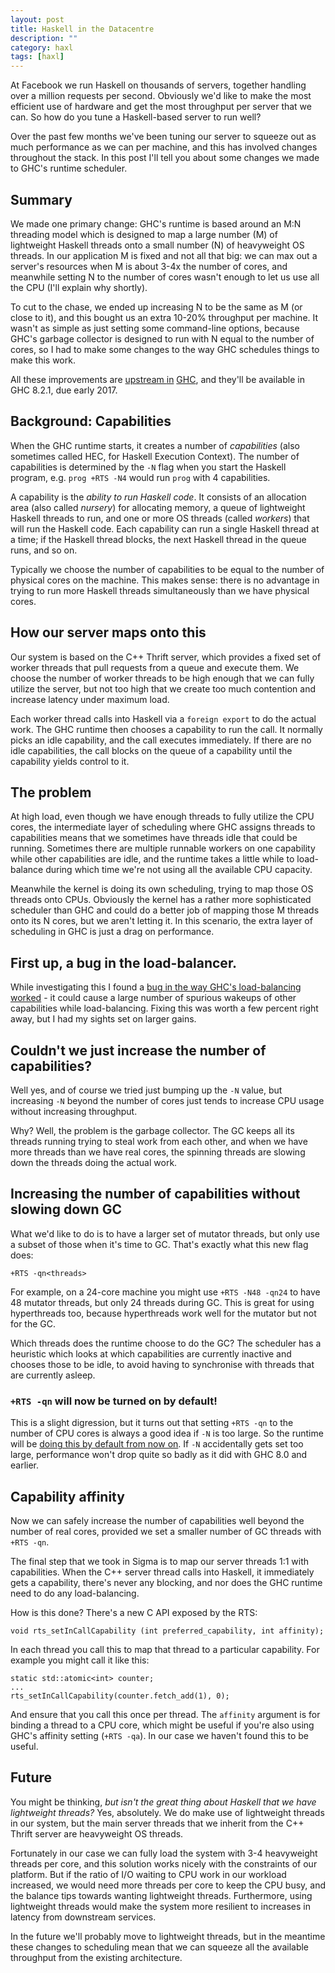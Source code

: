```yaml
---
layout: post
title: Haskell in the Datacentre
description: ""
category: haxl
tags: [haxl]
---
```


At Facebook we run Haskell on thousands of servers, together handling
over a million requests per second.  Obviously we'd like to make the
most efficient use of hardware and get the most throughput per server
that we can.  So how do you tune a Haskell-based server to run well?

Over the past few months we've been tuning our server to squeeze out
as much performance as we can per machine, and this has involved
changes throughout the stack.  In this post I'll tell you about some
changes we made to GHC's runtime scheduler.

## Summary

We made one primary change: GHC's runtime is based around an M:N
threading model which is designed to map a large number (M) of
lightweight Haskell threads onto a small number (N) of heavyweight OS
threads.  In our application M is fixed and not all that big: we can
max out a server's resources when M is about 3-4x the number of
cores, and meanwhile setting N to the number of cores wasn't enough to
let us use all the CPU (I'll explain why shortly).

To cut to the chase, we ended up increasing N to be the same as M (or
close to it), and this bought us an extra 10-20% throughput per
machine.  It wasn't as simple as just setting some command-line
options, because GHC's garbage collector is designed to run with N
equal to the number of cores, so I had to make some changes to the way
GHC schedules things to make this work.

All these improvements are <a
href="https://phabricator.haskell.org/rGHC76ee260778991367b8dbf07ecf7afd31f826c824">upstream
<a
href="https://phabricator.haskell.org/rGHCf703fd6b50f0ae58bc5f5ddb927a2ce28eeaddf6">in</a>
<a
href="https://phabricator.haskell.org/rGHCe68195a96529cf1cc2d9cc6a9bc05183fce5ecea">GHC</a>,
and they'll be available in GHC 8.2.1, due early 2017.

## Background: Capabilities

When the GHC runtime starts, it creates a number of *capabilities*
(also sometimes called HEC, for Haskell Execution Context).  The
number of capabilities is determined by the `-N` flag when you start
the Haskell program, e.g. `prog +RTS -N4` would run `prog` with 4
capabilities.

A capability is the *ability to run Haskell code*.  It consists of
an allocation area (also called *nursery*) for allocating memory, a
queue of lightweight Haskell threads to run, and one or more OS
threads (called *workers*) that will run the Haskell code.  Each
capability can run a single Haskell thread at a time; if the Haskell
thread blocks, the next Haskell thread in the queue runs, and so on.

Typically we choose the number of capabilities to be equal to the
number of physical cores on the machine.  This makes sense: there is
no advantage in trying to run more Haskell threads simultaneously than
we have physical cores.

## How our server maps onto this

Our system is based on the C++ Thrift server, which provides a fixed
set of worker threads that pull requests from a queue and execute
them.  We choose the number of worker threads to be high enough that
we can fully utilize the server, but not too high that we create too
much contention and increase latency under maximum load.

Each worker thread calls into Haskell via a `foreign export` to do the
actual work.  The GHC runtime then chooses a capability to run the
call.  It normally picks an idle capability, and the call executes
immediately.  If there are no idle capabilities, the call blocks on
the queue of a capability until the capability yields control to it.

## The problem

At high load, even though we have enough threads to fully utilize the
CPU cores, the intermediate layer of scheduling where GHC assigns
threads to capabilities means that we sometimes have threads idle that
could be running.  Sometimes there are multiple runnable
workers on one capability while other capabilities are idle, and the
runtime takes a little while to load-balance during which time we're
not using all the available CPU capacity.

Meanwhile the kernel is doing its own scheduling, trying to map those
OS threads onto CPUs.  Obviously the kernel has a rather more
sophisticated scheduler than GHC and could do a better job of mapping
those M threads onto its N cores, but we aren't letting it.  In this
scenario, the extra layer of scheduling in GHC is just a drag on
performance.

## First up, a bug in the load-balancer.

While investigating this I found a <a href="https://phabricator.haskell.org/rGHC1fa92ca9b1ed4cf44e2745830c9e9ccc2bee12d5">bug in the way GHC's load-balancing
worked</a> - it could cause a large number of spurious wakeups of other
capabilities while load-balancing.  Fixing this was worth a few
percent right away, but I had my sights set on larger gains.

## Couldn't we just increase the number of capabilities?

Well yes, and of course we tried just bumping up the `-N` value, but
increasing `-N` beyond the number of cores just tends to increase CPU
usage without increasing throughput.

Why? Well, the problem is the garbage collector.  The GC keeps all its
threads running trying to steal work from each other, and when we have
more threads than we have real cores, the spinning threads are
slowing down the threads doing the actual work.

## Increasing the number of capabilities without slowing down GC

What we'd like to do is to have a larger set of mutator threads, but
only use a subset of those when it's time to GC.  That's exactly what
this new flag does:

```
+RTS -qn<threads>
```

For example, on a 24-core machine you might use `+RTS -N48 -qn24` to
have 48 mutator threads, but only 24 threads during GC.  This is great
for using hyperthreads too, because hyperthreads work well for the
mutator but not for the GC.

Which threads does the runtime choose to do the GC?  The scheduler has
a heuristic which looks at which capabilities are currently inactive
and chooses those to be idle, to avoid having to synchronise with
threads that are currently asleep.

### `+RTS -qn` will now be turned on by default!

This is a slight digression, but it turns out that setting `+RTS -qn`
to the number of CPU cores is always a good idea if `-N` is too large.
So the runtime will be <a
href="https://phabricator.haskell.org/rGHC6c47f2efa3f8f4639f375d34f54c01a60c9a1a82">doing
this by default from now on</a>.  If `-N` accidentally gets set too
large, performance won't drop quite so badly as it did with GHC 8.0
and earlier.

## Capability affinity

Now we can safely increase the number of capabilities well beyond the
number of real cores, provided we set a smaller number of GC threads
with `+RTS -qn`.

The final step that we took in Sigma is to map our server threads 1:1
with capabilities.  When the C++ server thread calls into Haskell,
it immediately gets a capability, there's never any blocking, and nor
does the GHC runtime need to do any load-balancing.

How is this done?  There's a new C API exposed by the RTS:

```
void rts_setInCallCapability (int preferred_capability, int affinity);
```

In each thread you call this to map that thread to a particular
capability.  For example you might call it like this:

```
static std::atomic<int> counter;
...
rts_setInCallCapability(counter.fetch_add(1), 0);
```

And ensure that you call this once per thread.  The ``affinity``
argument is for binding a thread to a CPU core, which might be useful
if you're also using GHC's affinity setting (`+RTS -qa`).  In our case
we haven't found this to be useful.

## Future

You might be thinking, *but isn't the great thing about Haskell
that we have lightweight threads?*  Yes, absolutely.  We do make
use of lightweight threads in our system, but the main server threads
that we inherit from the C++ Thrift server are heavyweight OS threads.

Fortunately in our case we can fully load the system with 3-4
heavyweight threads per core, and this solution works nicely with the
constraints of our platform.  But if the ratio of I/O waiting to CPU
work in our workload increased, we would need more threads per core to
keep the CPU busy, and the balance tips towards wanting lightweight
threads.  Furthermore, using lightweight threads would make the system
more resilient to increases in latency from downstream services.

In the future we'll probably move to lightweight threads, but in the
meantime these changes to scheduling mean that we can squeeze all the
available throughput from the existing architecture.
